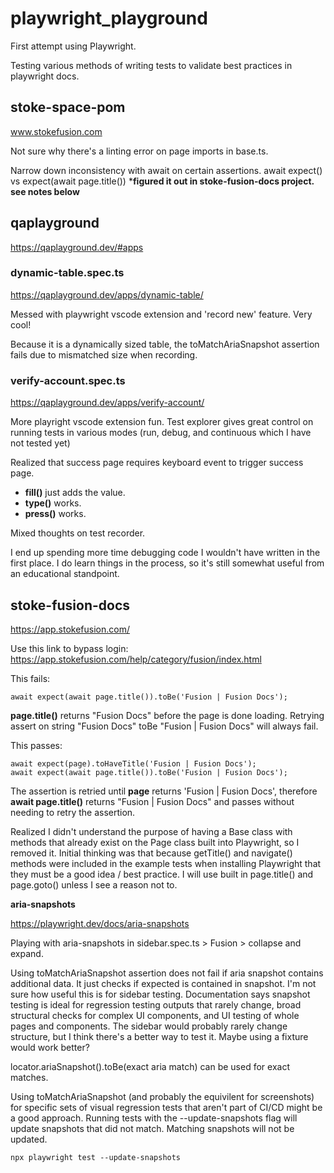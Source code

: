# playwright_playground
First attempt using Playwright.

Testing various methods of writing tests to validate best practices in playwright docs. 

## stoke-space-pom

www.stokefusion.com

Not sure why there's a linting error on page imports in base.ts.

Narrow down inconsistency with await on certain assertions. await expect() vs expect(await page.title())
***figured it out in stoke-fusion-docs project. see notes below**

## qaplayground

https://qaplayground.dev/#apps

### dynamic-table.spec.ts 

https://qaplayground.dev/apps/dynamic-table/

Messed with playwright vscode extension and 'record new' feature. Very cool! 

Because it is a dynamically sized table, the toMatchAriaSnapshot assertion fails due to mismatched size when recording.

### verify-account.spec.ts

https://qaplayground.dev/apps/verify-account/

More playright vscode extension fun. Test explorer gives great control on running tests in various modes (run, debug, and continuous which I have not tested yet)

Realized that success page requires keyboard event to trigger success page. 
* **fill()** just adds the value. 
* **type()** works.
* **press()** works.

Mixed thoughts on test recorder. 

I end up spending more time debugging code I wouldn't have written in the first place. I do learn things in the process, so it's still somewhat useful from an educational standpoint. 

## stoke-fusion-docs

https://app.stokefusion.com/

Use this link to bypass login:
https://app.stokefusion.com/help/category/fusion/index.html


This fails:
```
await expect(await page.title()).toBe('Fusion | Fusion Docs');
```
**page.title()** returns "Fusion Docs" before the page is done loading. Retrying assert on string "Fusion Docs" toBe "Fusion | Fusion Docs" will always fail.


This passes:
```
await expect(page).toHaveTitle('Fusion | Fusion Docs');
await expect(await page.title()).toBe('Fusion | Fusion Docs');
```
The assertion is retried until **page** returns 'Fusion | Fusion Docs', therefore **await page.title()** returns "Fusion | Fusion Docs" and passes without needing to retry the assertion.

Realized I didn't understand the purpose of having a Base class with methods that already exist on the Page class built into Playwright, so I removed it. Initial thinking was that because getTitle() and navigate() methods were included in the example tests when installing Playwright that they must be a good idea / best practice. I will use built in page.title() and page.goto() unless I see a reason not to.

**aria-snapshots**

https://playwright.dev/docs/aria-snapshots

Playing with aria-snapshots in sidebar.spec.ts > Fusion > collapse and expand.

Using toMatchAriaSnapshot assertion does not fail if aria snapshot contains additional data. It just checks if expected is contained in snapshot. I'm not sure how useful this is for sidebar testing. Documentation says snapshot testing is ideal for regression testing outputs that rarely change, broad structural checks for complex UI components, and UI testing of whole pages and components. The sidebar would probably rarely change structure, but I think there's a better way to test it. Maybe using a fixture would work better? 

locator.ariaSnapshot().toBe(exact aria match) can be used for exact matches. 

Using toMatchAriaSnapshot (and probably the equivilent for screenshots) for specific sets of visual regression tests that aren't part of CI/CD might be a good approach. Running tests with the --update-snapshots flag will update snapshots that did not match. Matching snapshots will not be updated.
```
npx playwright test --update-snapshots
```

